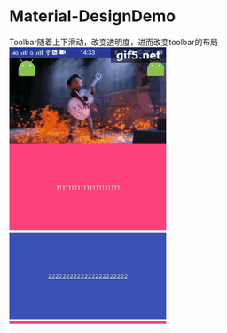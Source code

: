 # Material-DesignDemo
Toolbar随着上下滑动，改变透明度，进而改变toolbar的布局
![Alt text](https://github.com/remerber/Material-DesignDemo/raw/master/image/demo.gif)

